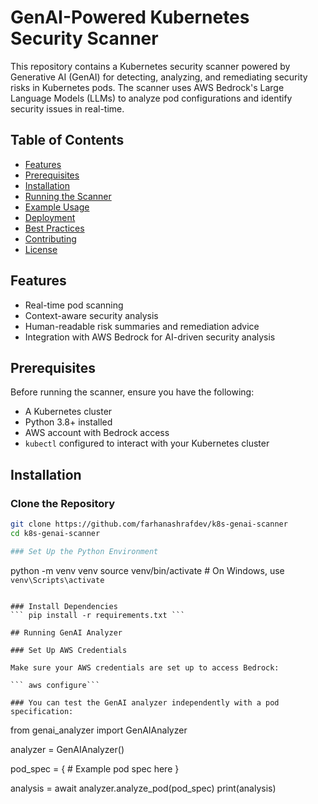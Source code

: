 # GenAI-Powered Kubernetes Security Scanner

This repository contains a Kubernetes security scanner powered by Generative AI (GenAI) for detecting, analyzing, and remediating security risks in Kubernetes pods. The scanner uses AWS Bedrock's Large Language Models (LLMs) to analyze pod configurations and identify security issues in real-time.

## Table of Contents
- [Features](#features)
- [Prerequisites](#prerequisites)
- [Installation](#installation)
- [Running the Scanner](#running-the-scanner)
- [Example Usage](#example-usage)
- [Deployment](#deployment)
- [Best Practices](#best-practices)
- [Contributing](#contributing)
- [License](#license)

## Features
- Real-time pod scanning
- Context-aware security analysis
- Human-readable risk summaries and remediation advice
- Integration with AWS Bedrock for AI-driven security analysis

## Prerequisites
Before running the scanner, ensure you have the following:
- A Kubernetes cluster
- Python 3.8+ installed
- AWS account with Bedrock access
- `kubectl` configured to interact with your Kubernetes cluster

## Installation

### Clone the Repository
```bash
git clone https://github.com/farhanashrafdev/k8s-genai-scanner
cd k8s-genai-scanner

### Set Up the Python Environment
```
python -m venv venv
source venv/bin/activate  # On Windows, use `venv\Scripts\activate`
```

### Install Dependencies
``` pip install -r requirements.txt ```

## Running GenAI Analyzer 

### Set Up AWS Credentials

Make sure your AWS credentials are set up to access Bedrock:

``` aws configure```

### You can test the GenAI analyzer independently with a pod specification:

```
from genai_analyzer import GenAIAnalyzer

analyzer = GenAIAnalyzer()

pod_spec = {
    # Example pod spec here
}

analysis = await analyzer.analyze_pod(pod_spec)
print(analysis)
```


